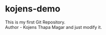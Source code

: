 # kojens-demo
This is my first Git Repository.
<br>
Author - Kojens Thapa Magar and just modify it.
